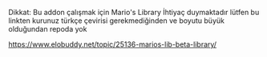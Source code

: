 Dikkat: Bu addon çalışmak için Mario's Library İhtiyaç duymaktadır lütfen bu linkten kurunuz türkçe çevirisi gerekmediğinden ve boyutu büyük olduğundan repoda yok

https://www.elobuddy.net/topic/25136-marios-lib-beta-library/